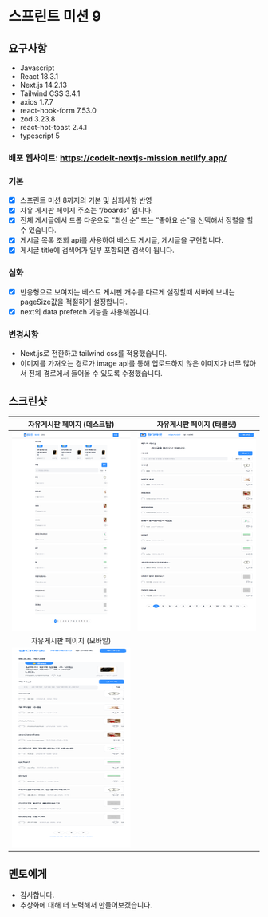 # 스프린트 미션 9 

## 요구사항

- Javascript
- React 18.3.1
- Next.js 14.2.13
- Tailwind CSS 3.4.1
- axios 1.7.7
- react-hook-form 7.53.0
- zod 3.23.8
- react-hot-toast 2.4.1
- typescript 5

### 배포 웹사이트: https://codeit-nextjs-mission.netlify.app/

### 기본

- [x] 스프린트 미션 8까지의 기본 및 심화사항 반영
- [x] 자유 게시판 페이지 주소는 “/boards” 입니다.
- [x] 전체 게시글에서 드롭 다운으로 “최신 순” 또는 “좋아요 순”을 선택해서 정렬을 할 수 있습니다.
- [x] 게시글 목록 조회 api를 사용하여 베스트 게시글, 게시글을 구현합니다.
- [x] 게시글 title에 검색어가 일부 포함되면 검색이 됩니다.

### 심화

- [x] 반응형으로 보여지는 베스트 게시판 개수를 다르게 설정할때 서버에 보내는 pageSize값을 적절하게 설정합니다.
- [x] next의 data prefetch 기능을 사용해봅니다.

### 변경사항

- Next.js로 전환하고 tailwind css를 적용했습니다.
- 이미지를 가져오는 경로가 image api를 통해 업로드하지 않은 이미지가 너무 많아서 전체 경로에서 들어올 수 있도록 수정했습니다.

## 스크린샷

|                            자유게시판 페이지 (데스크탑)                          |                       자유게시판 페이지 (태블릿)                             |
| :----------------------------------------------------------------------------: | :------------------------------------------------------------------------: |
|   <img src="/public/images/boardsDesktop.png" width="400" height="400">        | <img src="/public/images/boardsTablet.png" width="400" height="400">       |
|                            자유게시판 페이지 (모바일)                            |                                 
|    <img src="/public/images/boardsMobile.png" width="400" height="400">        |          

## 멘토에게

- 감사합니다.
- 추상화에 대해 더 노력해서 만들어보겠습니다.